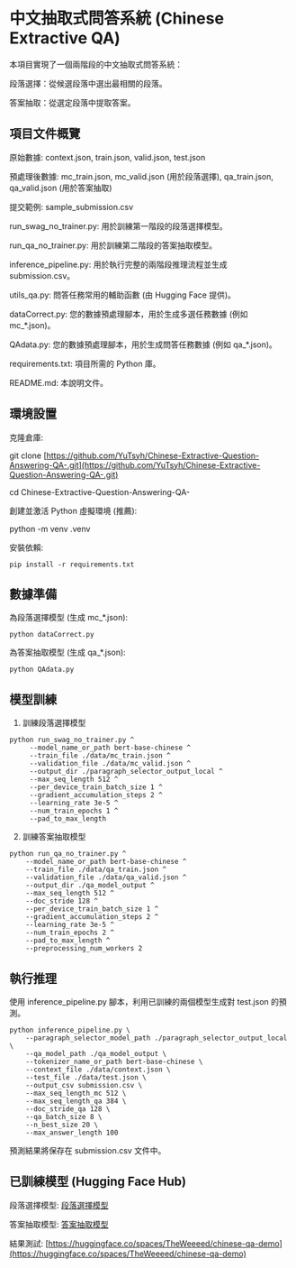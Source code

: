 # 中文抽取式問答系統 (Chinese Extractive QA)
本項目實現了一個兩階段的中文抽取式問答系統：

段落選擇：從候選段落中選出最相關的段落。

答案抽取：從選定段落中提取答案。

## 項目文件概覽
原始數據: context.json, train.json, valid.json, test.json

預處理後數據: mc_train.json, mc_valid.json (用於段落選擇), qa_train.json, qa_valid.json (用於答案抽取)

提交範例: sample_submission.csv

run_swag_no_trainer.py: 用於訓練第一階段的段落選擇模型。

run_qa_no_trainer.py: 用於訓練第二階段的答案抽取模型。

inference_pipeline.py: 用於執行完整的兩階段推理流程並生成 submission.csv。

utils_qa.py: 問答任務常用的輔助函數 (由 Hugging Face 提供)。

dataCorrect.py: 您的數據預處理腳本，用於生成多選任務數據 (例如 mc_*.json)。

QAdata.py: 您的數據預處理腳本，用於生成問答任務數據 (例如 qa_*.json)。

requirements.txt: 項目所需的 Python 庫。

README.md: 本說明文件。

## 環境設置
克隆倉庫:

git clone [https://github.com/YuTsyh/Chinese-Extractive-Question-Answering-QA-.git](https://github.com/YuTsyh/Chinese-Extractive-Question-Answering-QA-.git)

cd Chinese-Extractive-Question-Answering-QA-

創建並激活 Python 虛擬環境 (推薦):

python -m venv .venv

安裝依賴:

`pip install -r requirements.txt`

## 數據準備
為段落選擇模型 (生成 mc_*.json):

`python dataCorrect.py `

為答案抽取模型 (生成 qa_*.json):

`python QAdata.py`

## 模型訓練
1. 訓練段落選擇模型
```
python run_swag_no_trainer.py ^
     --model_name_or_path bert-base-chinese ^
     --train_file ./data/mc_train.json ^
     --validation_file ./data/mc_valid.json ^
     --output_dir ./paragraph_selector_output_local ^
     --max_seq_length 512 ^
     --per_device_train_batch_size 1 ^
     --gradient_accumulation_steps 2 ^
     --learning_rate 3e-5 ^
     --num_train_epochs 1 ^
     --pad_to_max_length 
```
2. 訓練答案抽取模型

```
python run_qa_no_trainer.py ^
    --model_name_or_path bert-base-chinese ^
    --train_file ./data/qa_train.json ^
    --validation_file ./data/qa_valid.json ^
    --output_dir ./qa_model_output ^
    --max_seq_length 512 ^
    --doc_stride 128 ^
    --per_device_train_batch_size 1 ^
    --gradient_accumulation_steps 2 ^
    --learning_rate 3e-5 ^
    --num_train_epochs 2 ^
    --pad_to_max_length ^
    --preprocessing_num_workers 2
```
    
## 執行推理
使用 inference_pipeline.py 腳本，利用已訓練的兩個模型生成對 test.json 的預測。
```
python inference_pipeline.py \
    --paragraph_selector_model_path ./paragraph_selector_output_local \
    --qa_model_path ./qa_model_output \
    --tokenizer_name_or_path bert-base-chinese \
    --context_file ./data/context.json \
    --test_file ./data/test.json \
    --output_csv submission.csv \
    --max_seq_length_mc 512 \
    --max_seq_length_qa 384 \
    --doc_stride_qa 128 \
    --qa_batch_size 8 \
    --n_best_size 20 \
    --max_answer_length 100
```
預測結果將保存在 submission.csv 文件中。

## 已訓練模型 (Hugging Face Hub)
段落選擇模型: [段落選擇模型](https://huggingface.co/TheWeeeed/chinese-paragraph-selector)

答案抽取模型: [答案抽取模型](https://huggingface.co/TheWeeeed/chinese-extractive-qa)

結果測試: [https://huggingface.co/spaces/TheWeeeed/chinese-qa-demo](https://huggingface.co/spaces/TheWeeeed/chinese-qa-demo)
